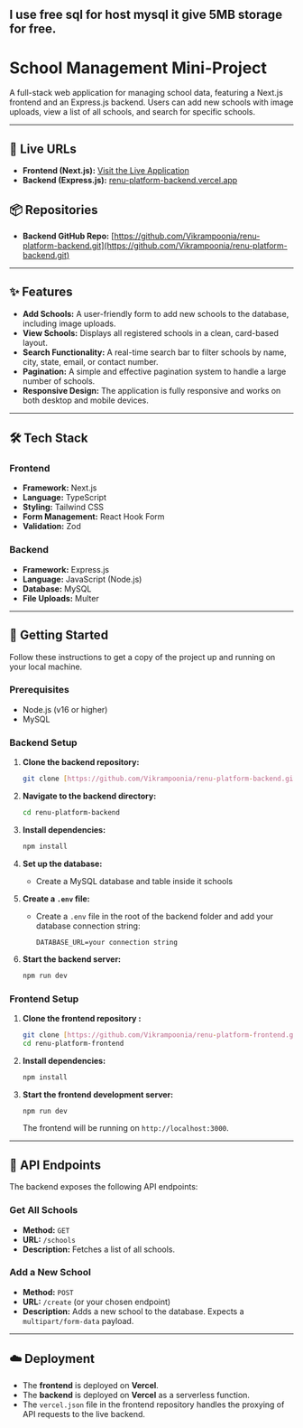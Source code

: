 ## I use free sql for host mysql it give 5MB storage for free.

# School Management Mini-Project

A full-stack web application for managing school data, featuring a Next.js frontend and an Express.js backend. Users can add new schools with image uploads, view a list of all schools, and search for specific schools.

---

## 🚀 Live URLs

* **Frontend (Next.js):** [Visit the Live Application](https://your-frontend-url.vercel.app)
* **Backend (Express.js):** [renu-platform-backend.vercel.app](https://renu-platform-backend.vercel.app)

## 📦 Repositories

* **Backend GitHub Repo:** [https://github.com/Vikrampoonia/renu-platform-backend.git](https://github.com/Vikrampoonia/renu-platform-backend.git)

---

## ✨ Features

* **Add Schools:** A user-friendly form to add new schools to the database, including image uploads.
* **View Schools:** Displays all registered schools in a clean, card-based layout.
* **Search Functionality:** A real-time search bar to filter schools by name, city, state, email, or contact number.
* **Pagination:** A simple and effective pagination system to handle a large number of schools.
* **Responsive Design:** The application is fully responsive and works on both desktop and mobile devices.

---

## 🛠️ Tech Stack

### Frontend

* **Framework:** Next.js
* **Language:** TypeScript
* **Styling:** Tailwind CSS
* **Form Management:** React Hook Form
* **Validation:** Zod

### Backend

* **Framework:** Express.js
* **Language:** JavaScript (Node.js)
* **Database:** MySQL
* **File Uploads:** Multer

---

## 🏁 Getting Started

Follow these instructions to get a copy of the project up and running on your local machine.

### Prerequisites

* Node.js (v16 or higher)
* MySQL

### Backend Setup

1.  **Clone the backend repository:**
    ```bash
    git clone [https://github.com/Vikrampoonia/renu-platform-backend.git](https://github.com/Vikrampoonia/renu-platform-backend.git)
    ```
2.  **Navigate to the backend directory:**
    ```bash
    cd renu-platform-backend
    ```
3.  **Install dependencies:**
    ```bash
    npm install
    ```
4.  **Set up the database:**
    * Create a MySQL database and table inside it schools
    
5.  **Create a `.env` file:**
    * Create a `.env` file in the root of the backend folder and add your database connection string:
        ```env
        DATABASE_URL=your connection string
        ```
6.  **Start the backend server:**
    ```bash
    npm run dev
    ```
   

### Frontend Setup

1.  **Clone the frontend repository :**
    ```bash
    git clone [https://github.com/Vikrampoonia/renu-platform-frontend.git](https://github.com/Vikrampoonia/renu-platform-frontend.git)
    cd renu-platform-frontend
    ```
2.  **Install dependencies:**
    ```bash
    npm install
    ```
3.  **Start the frontend development server:**
    ```bash
    npm run dev
    ```
    The frontend will be running on `http://localhost:3000`.

---

## 📝 API Endpoints

The backend exposes the following API endpoints:

### Get All Schools

* **Method:** `GET`
* **URL:** `/schools`
* **Description:** Fetches a list of all schools.

### Add a New School

* **Method:** `POST`
* **URL:** `/create` (or your chosen endpoint)
* **Description:** Adds a new school to the database. Expects a `multipart/form-data` payload.

---

## ☁️ Deployment

* The **frontend** is deployed on **Vercel**.
* The **backend** is deployed on **Vercel** as a serverless function.
* The `vercel.json` file in the frontend repository handles the proxying of API requests to the live backend.
